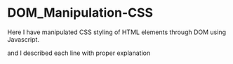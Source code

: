 # DOM_Manipulation-CSS

Here I have manipulated CSS styling of HTML elements through DOM using Javascript.

and I described each line with proper explanation
